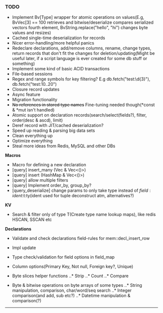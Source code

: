 
### TODO


* Implement Bv[Type] wrapper for atomic operations on values(E.g, BvVec[3] == 100 retrieves and bitwise/deserialize compares serialized vectors fourth element, BvString.replace("hello", "hi") changes byte values and resizes)
* Cached single-time deserialization for records
* Nicer error-handling/more helpful panics
* Redeclare declarations, add/remove columns, rename, change types, return records that don't fit the changes for deletion/updating(Might be useful later, if a script language is ever created for some db stuff or something)
* Implement some kind of basic ACID transactions
* File-based sessions
* Regex and range symbols for key filtering? E.g db.fetch("test:\d{3}"), db.fetch("test:10..20")
* Closure record updates
* Async feature
* Migration functionality
* ~~No references in stored type names~~ Fine-tuning needed though(\*const & \*mut isn't handled)
* Atomic support on declaration records(search/select(fields?), filter, order(desc & ascd), limit)
* Deref record with JIT/cached deserialization?
* Speed up reading & parsing big data sets
* Clean everything up
* Optimize everything
* Steal more ideas from Redis, MySQL and other DBs

**Macros**

* Macro for defining a new declaration
* [query] insert_many (Vec<HashMap> & Vec<()>)
* [query] insert (HashMap & Vec<()>)
* [query] allow multiple filters
* [query] Implement order_by, group_by?
* [query_deserialize] change params to only take type instead of $field:ident:$t:ty(ident used for tuple deconstruct atm, alternatives?)


**KV**

* Search & filter only of type T(Create type name lookup maps), like redis HSCAN, SSCAN etc


**Declarations**

* Validate and check declarations field-rules for mem::decl_insert_row
* Impl update
* Type check/validation for field options in field_map
* Column options(Primary Key, Not null, Foreign key?, Unique)

* Byte slices helper functions
..* Strip
..* Count
..* Compare

* Byte & bitwise operations on byte arrays of some types
..* String manipulation, comparison, char/word/seq search
..* Integer comparison(and add, sub etc?)
..* Datetime manipulation & comparison(?)


---


